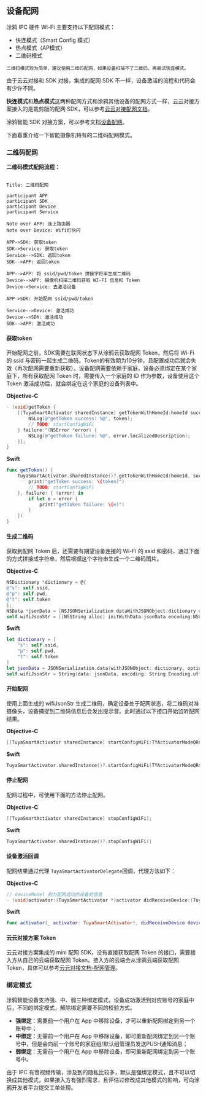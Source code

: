 ## 设备配网

涂鸦 IPC 硬件 Wi-Fi 主要支持以下配网模式：

* 快连模式（Smart Config 模式）
* 热点模式（AP模式）
* 二维码模式

```
二维码模式较为简单，建议使用二维码配网，如果设备扫描不了二维码，再尝试快连模式。
```

由于云云对接和 SDK 对接，集成的配网 SDK 不一样，设备激活的流程和代码会有少许不同。

**快连模式**和**热点模式**这两种配网方式和涂鸦其他设备的配网方式一样，云云对接方案接入的是裁剪版的配网 SDK，可以参考[云云对接配网文档](https://github.com/TuyaInc/tuyasmart_ios_activator_sdk/blob/master/README-zh.md)。

涂鸦智能 SDK 对接方案，可以参考文档[设备配网]([https://tuyainc.github.io/tuyasmart_home_ios_sdk_doc/zh-hans/resource/Activator.html#%E8%AE%BE%E5%A4%87%E9%85%8D%E7%BD%91](https://tuyainc.github.io/tuyasmart_home_ios_sdk_doc/zh-hans/resource/Activator.html#设备配网))。

下面着重介绍一下智能摄像机特有的二维码配网模式。

### 二维码配网

**二维码模式配网流程：**

```sequence

Title: 二维码配网

participant APP
participant SDK
participant Device
participant Service

Note over APP: 连上路由器
Note over Device: Wifi灯快闪

APP->SDK: 获取token
SDK->Service: 获取token
Service-->SDK: 返回token
SDK-->APP: 返回token

APP-->APP: 将 ssid/pwd/token 拼接字符串生成二维码
Device-->APP: 摄像机扫描二维码获取 WI-FI 信息和 Token
Device->Service: 去激活设备

APP->SDK: 开始配网 ssid/pwd/token

Service-->Device: 激活成功
Device-->SDK: 激活成功
SDK-->APP: 激活成功
```

#### 获取token

开始配网之前，SDK需要在联网状态下从涂鸦云获取配网 Token，然后将 Wi-Fi 的 ssid 与密码一起生成二维码。Token的有效期为10分钟，且配置成功后就会失效（再次配网需要重新获取）。设备配网需要依赖于家庭，设备必须绑定在某个家庭下，所有获取配网 Token 时，需要传入一个家庭的 ID 作为参数，设备使用这个 Token 激活成功后，就会绑定在这个家庭的设备列表中。

__Objective-C__

```objective-c
- (void)getToken {
    [[TuyaSmartActivator sharedInstance] getTokenWithHomeId:homeId success:^(NSString *token) {
        NSLog(@"getToken success: %@", token);
        // TODO: startConfigWiFi
    } failure:^(NSError *error) {
        NSLog(@"getToken failure: %@", error.localizedDescription);
    }];
}
```

__Swift__

```swift
func getToken() {
    TuyaSmartActivator.sharedInstance()?.getTokenWithHomeId(homeId, success: { (token) in
        print("getToken success: \(token)")
        // TODO: startConfigWiFi
    }, failure: { (error) in
        if let e = error {
            print("getToken failure: \(e)")
        }
    })
}
```

#### 生成二维码

获取到配网 Token 后，还需要有期望设备连接的 Wi-Fi 的 ssid 和密码，通过下面的方式拼接成字符串，然后根据这个字符串生成一个二维码图片。

__Objective-C__

```objective-c
NSDictionary *dictionary = @{
@"s": self.ssid,
@"p": self.pwd,
@"t": self.token
};
NSData *jsonData = [NSJSONSerialization dataWithJSONObject:dictionary options:0 error:nil];
self.wifiJsonStr = [[NSString alloc] initWithData:jsonData encoding:NSUTF8StringEncoding];
```

__Swift__

```swift
let dictionary = [
    "s": self.ssid,
    "p": self.pwd,
    "t": self.token
]
let jsonData = JSONSerialization.data(withJSONObject: dictionary, options: JSONSerialization.WritingOptions.Element)
self.wifiJsonStr = String(data: jsonData, encoding: String.Encoding.utf8)
```

#### 开始配网

使用上面生成的 wifiJsonStr 生成二维码，确定设备处于配网状态，将二维码对准摄像头，设备捕捉到二维码信息后会发出提示音。此时通过以下接口开始监听配网结果。

__Objective-C__

```objective-c
[[TuyaSmartActivator sharedInstance] startConfigWiFi:TYActivatorModeQRCode ssid:self.ssid password:self.pwd token:self.token timeout:100];
```

__Swift__

```swift
TuyaSmartActivator.sharedInstance()?.startConfigWiFi(TYActivatorModeQRCode, ssid: self.ssid, password: self.pwd, token: self.token, timeout: 100)
```

#### 停止配网

配网过程中，可使用下面的方法停止配网。

__Objective-C__

```objective-c
[[TuyaSmartActivator sharedInstance] stopConfigWiFi];
```

__Swift__

```swift
TuyaSmartActivator.sharedInstance()?.stopConfigWiFi()
```

#### 设备激活回调

配网结果通过代理 ```TuyaSmartActivatorDelegate```回调，代理方法如下：

__Objective-C__

```objective-c
// deviceModel 则为配网成功的设备的信息
- (void)activator:(TuyaSmartActivator *)activator didReceiveDevice:(TuyaSmartDeviceModel *)deviceModel error:(NSError *)error;
```

__Swift__

```swift
func activator(_ activator: TuyaSmartActivator!, didReceiveDevice deviceModel: TuyaSmartDeviceModel!, error: Error!)
```

#### 云云对接方案 Token

云云对接方案集成的 mini 配网 SDK，没有直接获取配网 Token 的接口，需要接入方从自己的云端获取配网 Token。接入方的云端会从涂鸦云端获取配网 Token，具体可以参考[云云对接文档-配网管理](https://docs.tuya.com/zh/iot/open-api/api-list/api/paring-management)。

### 绑定模式

涂鸦智能设备支持强、中、弱三种绑定模式，设备成功激活到对应账号的家庭中后，不同的绑定模式，解除绑定需要不同的校验方式。

* **强绑定**：需要前一个用户在 App 中移除设备，才可以重新配网绑定到另一个账号中；
* **中绑定**：无需前一个用户在 App 中移除设备，即可重新配网绑定到另一个账号中，但是会向前一个账号的家庭组/默认组管理员发送PUSH通知消息；
* **弱绑定**：无需前一个用户在 App 中移除设备，即可重新配网绑定到另一个账号中。

由于 IPC 有音视频传输，涉及到的隐私比较多，默认是强绑定模式，且不可以切换成其他模式，如果接入方有强烈需求，且评估过修改成其他模式的影响，可向涂鸦开发者平台提交工单处理。

